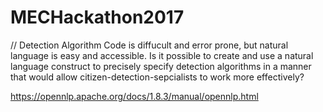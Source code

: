 # MECHackathon2017

// Detection Algorithm
Code is diffucult and error prone, but natural language is easy and accessible. Is it possible to create and use a natural language construct to precisely specify detection algorithms in a manner that would allow citizen-detection-sepcialists to work more effectively?

https://opennlp.apache.org/docs/1.8.3/manual/opennlp.html
